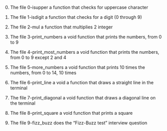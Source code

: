 0. The file 0-isupper a function that checks for uppercase character

1. The file 1-isdigit a function that checks for a digit (0 through 9)

2. The file 2-mul a function that multiplies 2 integer

3. The file 3-print_numbers a void function that prints the numbers, from 0 to 9

4. The file 4-print_most_numbers a void function that prints the numbers, from 0 to 9 except 2 and 4

5. The file 5-more_numbers a void function that prints 10 times the numbers, from 0 to 14, 10 times

6. The file 6-print_line a void a function that draws a straight line in the terminal

7. The file 7-print_diagonal a void function that draws a diagonal line on the terminal

8. The file 8-print_square a void function that prints a square

9. The file 9-fizz_buzz does the “Fizz-Buzz test” interview question 
